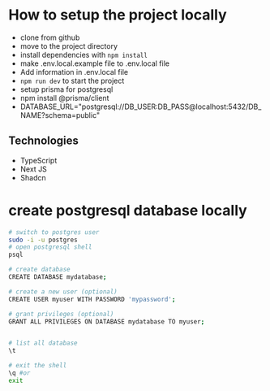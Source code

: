 # How to setup the project locally

-   clone from github
-   move to the project directory
-   install dependencies with `npm install`
-   make .env.local.example file to .env.local file
-   Add information in .env.local file
-   `npm run dev` to start the project
-   setup prisma for postgresql
-   npm install @prisma/client
-   DATABASE_URL="postgresql://DB_USER:DB_PASS@localhost:5432/DB_NAME?schema=public"

## Technologies

-   TypeScript
-   Next JS
-   Shadcn

# create postgresql database locally

```sh
# switch to postgres user
sudo -i -u postgres
# open postgresql shell
psql

# create database
CREATE DATABASE mydatabase;

# create a new user (optional)
CREATE USER myuser WITH PASSWORD 'mypassword';

# grant privileges (optional)
GRANT ALL PRIVILEGES ON DATABASE mydatabase TO myuser;


# list all database
\t

# exit the shell
\q #or
exit
```
